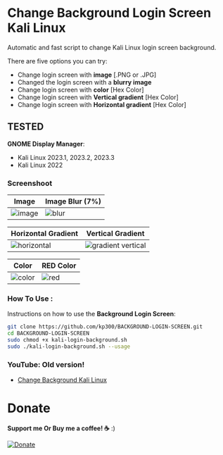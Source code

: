 # Change Background Login Screen Kali Linux
 
Automatic and fast script to change Kali Linux login screen background.

There are five options you can try:

* Change login screen with **image** [.PNG or .JPG]
* Changed the login screen with a **blurry image**
* Change login screen with **color** [Hex Color]
* Change login screen with **Vertical gradient** [Hex Color]
* Change login screen with **Horizontal gradient** [Hex Color]

## TESTED
**GNOME Display Manager**:
* Kali Linux 2023.1, 2023.2, 2023.3 
* Kali Linux 2022

### Screenshoot
| Image | Image Blur (7%)	|
| ------------  | ------------ |
|![image](https://github.com/kp300/BACKGROUND-LOGIN-SCREEN/assets/58439463/6671eb0a-b3f8-45fb-be09-36090b2bb3b4)|![blur](https://github.com/kp300/BACKGROUND-LOGIN-SCREEN/assets/58439463/f9f3075f-6a23-4678-bc49-87e41f1b24b5)

| Horizontal Gradient | Vertical Gradient	|
| ------------  | ------------ |
|![horizontal](https://github.com/kp300/BACKGROUND-LOGIN-SCREEN/assets/58439463/ad2d29fb-4cd9-4861-a2e5-a554e5981ef0)|![gradient vertical](https://github.com/kp300/BACKGROUND-LOGIN-SCREEN/assets/58439463/e7a93ff4-84ec-4218-b446-3d3a8ba3c506)

| Color | RED Color	|
| ------------  | ------------ |
|![color](https://github.com/kp300/BACKGROUND-LOGIN-SCREEN/assets/58439463/e744d058-f960-49a2-8f82-3bc816ad9d95)|![red](https://github.com/kp300/BACKGROUND-LOGIN-SCREEN/assets/58439463/73a6546b-c659-410e-a0ed-cb24a6367961)


### How To Use :
Instructions on how to use the **Background Login Screen**:

```bash
git clone https://github.com/kp300/BACKGROUND-LOGIN-SCREEN.git
cd BACKGROUND-LOGIN-SCREEN
sudo chmod +x kali-login-background.sh
sudo ./kali-login-background.sh --usage
```

### YouTube: Old version!
 - [Change Background Kali Linux](https://www.youtube.com/watch?v=NHftNCVggn8&t=1s)

# Donate
**Support me Or Buy me a coffee! :coffee:** :)

[![Donate](https://img.shields.io/badge/Donate-PayPal-green.svg)](https://ko-fi.com/kp300)
